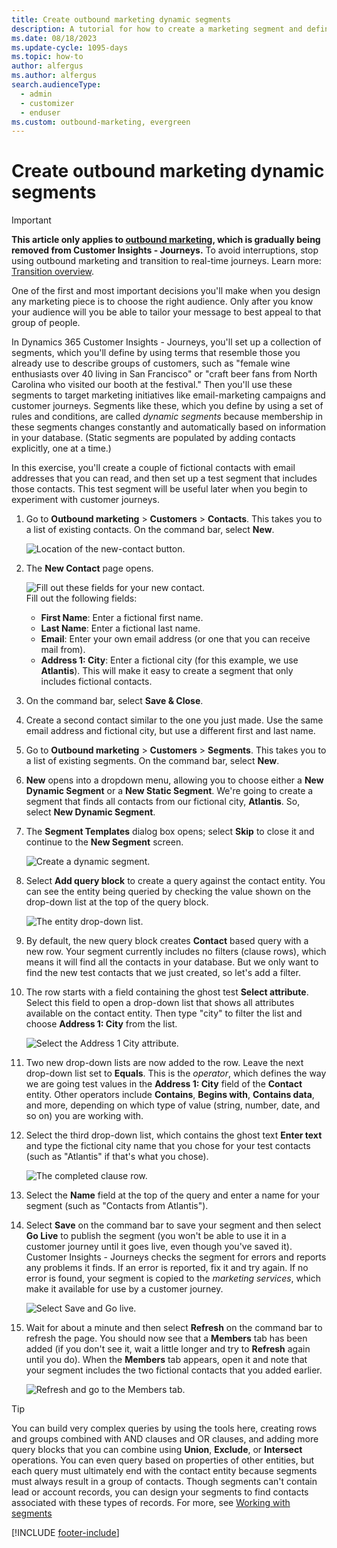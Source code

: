 ```yaml
---
title: Create outbound marketing dynamic segments
description: A tutorial for how to create a marketing segment and define its membership criteria in Dynamics 365 Customer Insights - Journeys.
ms.date: 08/18/2023
ms.update-cycle: 1095-days
ms.topic: how-to
author: alfergus
ms.author: alfergus
search.audienceType: 
  - admin
  - customizer
  - enduser
ms.custom: outbound-marketing, evergreen
---
```


# Create outbound marketing dynamic segments

> [!IMPORTANT]
> **This article only applies to [outbound marketing](user-guide.md), which is gradually being removed from Customer Insights - Journeys.** To avoid interruptions, stop using outbound marketing and transition to real-time journeys. Learn more: [Transition overview](transition-overview.md).

One of the first and most important decisions you'll make when you design any marketing piece is to choose the right audience. Only after you know your audience will you be able to tailor your message to best appeal to that group of people.

In Dynamics 365 Customer Insights - Journeys, you'll set up a collection of segments, which you'll define by using terms that resemble those you already use to describe groups of customers, such as "female wine enthusiasts over 40 living in San Francisco" or "craft beer fans from North Carolina who visited our booth at the festival." Then you'll use these segments to target marketing initiatives like email-marketing campaigns and customer journeys. Segments like these, which you define by using a set of rules and conditions, are called *dynamic segments* because membership in these segments changes constantly and automatically based on information in your database. (Static segments are populated by adding contacts explicitly, one at a time.)

In this exercise, you'll create a couple of fictional contacts with email addresses that you can read, and then set up a test segment that includes those contacts. This test segment will be useful later when you begin to experiment with customer journeys.

1. Go to **Outbound marketing** > **Customers** > **Contacts**. This takes you to a list of existing contacts. On the command bar, select **New**.

    ![Location of the new-contact button.](media/new-contact-button-location2.png "Location of the New button to create a contact")

1. The **New Contact** page opens.

    ![Fill out these fields for your new contact.](media/contact-required-fields.png "Fill out these fields for your new contact")  
    Fill out the following fields:
      - **First Name**: Enter a fictional first name.
      - **Last Name**: Enter a fictional last name.
      - **Email**: Enter your own email address (or one that you can receive mail from).
      - **Address 1: City**: Enter a fictional city (for this example, we use **Atlantis**). This will make it easy to create a segment that only includes fictional contacts.

1. On the command bar, select **Save & Close**.

1. Create a second contact similar to the one you just made. Use the same email address and fictional city, but use a different first and last name.

1. Go to **Outbound marketing** > **Customers** > **Segments**. This takes you to a list of existing segments. On the command bar, select **New**.

1. **New** opens into a dropdown menu, allowing you to choose either a **New Dynamic Segment** or a **New Static Segment**. We're going to create a segment that finds all contacts from our fictional city, **Atlantis**. So, select **New Dynamic Segment**.

1. The **Segment Templates** dialog box opens; select **Skip** to close it and continue to the **New Segment** screen.

    ![Create a dynamic segment.](media/create-segment-new-dynamic2.png "Create a dynamic segment")

1. Select **Add query block** to create a query against the contact entity. You can see the entity being queried by checking the value shown on the drop-down list at the top of the query block.

    ![The entity drop-down list.](media/segment-tutorial-contact-add.png "The entity drop-down list")

1. By default, the new query block creates **Contact** based query with a new row. Your segment currently includes no filters (clause rows), which means it will find all the contacts in your database. But we only want to find the new test contacts that we just created, so let's add a filter.

1. The row starts with a field containing the ghost test **Select attribute**. Select this field to open a drop-down list that shows all attributes available on the contact entity. Then type "city" to filter the list and choose **Address 1: City** from the list.

    ![Select the Address 1 City attribute.](media/segment-tutorial-contact-city2.png "Select the Address 1 City attribute")

1. Two new drop-down lists are now added to the row. Leave the next drop-down list set to **Equals**. This is the *operator*, which defines the way we are going test values in the **Address 1: City** field of the **Contact** entity. Other operators include **Contains**, **Begins with**, **Contains data**, and more, depending on which type of value (string, number, date, and so on) you are working with.

1. Select the third drop-down list, which contains the ghost text **Enter text** and type the fictional city name that you chose for your test contacts (such as "Atlantis" if that's what you chose).

    ![The completed clause row.](media/segment-tutorial-contact-atlantis2.png "The completed clause row")

1. Select the **Name** field at the top of the query and enter a name for your segment (such as "Contacts from Atlantis").

1. Select **Save** on the command bar to save your segment and then select **Go Live** to publish the segment (you won't be able to use it in a customer journey until it goes live, even though you've saved it). Customer Insights - Journeys checks the segment for errors and reports any problems it finds. If an error is reported, fix it and try again. If no error is found, your segment is copied to the *marketing services*, which make it available for use by a customer journey.

    ![Select Save and Go live.](media/segment-tutorial-save-golive.png "Select Save and Go live")

1. Wait for about a minute and then select **Refresh** on the command bar to refresh the page. You should now see that a **Members** tab has been added (if you don't see it, wait a little longer and try to **Refresh** again until you do). When the **Members** tab appears, open it and note that your segment includes the two fictional contacts that you added earlier.

    ![Refresh and go to the Members tab.](media/segment-tutorial-members2.png "Refresh and go to the Members tab")

> [!TIP]
> You can build very complex queries by using the tools here, creating rows and groups combined with AND clauses and OR clauses, and adding more query blocks that you can combine using **Union**, **Exclude**, or **Intersect** operations. You can even query based on properties of other entities, but each query must ultimately end with the contact entity because segments must always result in a group of contacts. Though segments can't contain lead or account records, you can design your segments to find contacts associated with these types of records. For more, see [Working with segments](segmentation-lists-subscriptions.md) 

[!INCLUDE [footer-include](./includes/footer-banner.md)]
